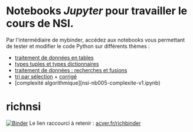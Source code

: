 # Notebooks *Jupyter* pour travailler le cours de NSI.

Par l'intermédiaire de mybinder, accédez aux notebooks vous permettant de tester et modifier le code Python sur différents thèmes :
* [traitement de données en tables](nsi-nb001-tables-csv-v1.ipynb)
* [types tuples et types dictionnaires](nsi-nb002-tuples-dictionnaires-v3.ipynb)
* [traitement de données : recherches et fusions](nsi-nb003-recherches-fusions-v2.ipynb)
* [tri par sélection](nsi-nb004-tri-selection-v2.ipynb) + [corrigé](nsi-nb004-tri-selection-v2-corr.ipynb)
* [complexité algorithmique][nsi-nb005-complexite-v1.ipynb)

# richnsi
[![Binder](https://mybinder.org/badge_logo.svg)](https://mybinder.org/v2/gh/richnsi/richnsi/master)
Le lien raccourci à retenir : [acver.fr/richbinder](http://acver.fr/richbinder)
